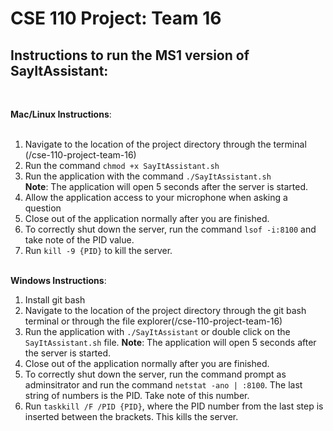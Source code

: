 # CSE 110 Project: Team 16

## Instructions to run the MS1 version of SayItAssistant:
<br>

**Mac/Linux Instructions**: <br><br>
1. Navigate to the location of the project directory through the terminal (/cse-110-project-team-16) <br>
2. Run the command `chmod +x SayItAssistant.sh` <br>
3. Run the application with the command `./SayItAssistant.sh` <br>
**Note**:
The application will open 5 seconds after the server is started.<br>
4. Allow the application access to your microphone when asking a question<br>
5. Close out of the application normally after you are finished. <br>
6. To correctly shut down the server, run the command `lsof -i:8100` and take note of the PID value. <br>
7. Run `kill -9 {PID}` to kill the server.<br><br>

**Windows Instructions**: <br>

1. Install git bash
2. Navigate to the location of the project directory through the git bash terminal or through the file explorer(/cse-110-project-team-16) <br>
3. Run the application with `./SayItAssistant` or double click on the `SayItAssistant.sh` file.
**Note**:
The application will open 5 seconds after the server is started.<br>
4. Close out of the application normally after you are finished. <br>
5. To correctly shut down the server, run the command prompt as adminsitrator and run the command `netstat -ano | :8100`. The last string of numbers is the PID. Take note of this number.
6. Run `taskkill /F /PID {PID}`, where the PID number from the last step is inserted between the brackets. This kills the server. 